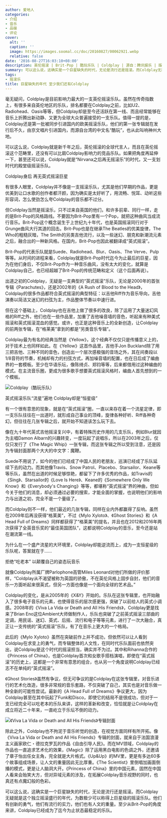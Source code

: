 ```yaml
---
author: 爱地人
categories:
- 介绍
- 音乐
- 品碟
- 评论
cover:
  alt: ''
  caption: ''
  image: https://images.soomal.cc/doc/20160827/00062921.webp
  relative: false
date: '2016-08-27T16:03:10+08:00'
description: 英伦摇滚 | Brit-Pop | 酷玩乐队 | Coldplay | 源自：腾讯娱乐 | 版权：转载 |  平均/总评分：10.00/80
summary: 可以这么说，这确实是一个巨星缺失的时代，无论是流行还是摇滚。而Coldplay无疑就是这个独立摇滚盛行的年代，为数极少可以称得上巨星级的摇滚乐队。他们有创新的勇气，他们有流行的实力，他们也有人文的重量。至少从Brit-Pop的角度来讲，Coldplay已经成为了迄今为止状态最稳定的乐队。
tags:
- 摇滚乐
title: 巨星缺失的年代 至少我们还有Coldplay
---
```


毫无疑问，Coldplay是目前影响力最大的一支英伦摇滚乐队。虽然在传奇指数上，有很多来自英伦地区的乐队，排名都要在Coldplay之前，比如U2、Radiohead、Oasis等等，但Coldplay却是至今还活跃在第一线、而且经常能够在音乐上折腾出新动静、又更为全球大众普遍接受的一支乐队。值得一提的是，Coldplay还是第一批被同步引进国内的欧美摇滚乐队，他们的第一张专辑就在发行后不久，由京文唱片引进国内，而源自台湾的中文名“酷玩”，也从此叫响神州大地。

可以这么说，Coldplay就是新千年之后，英伦摇滚的全球代言人，而且在英伦摇滚这个范畴里，还没有可以比肩Coldplay影响力的竞品乐队。如果把角度再延伸一下，甚至还可以说，Coldplay就是“Nirvana之后再无摇滚乐”的时代，又一支划时代的殿堂级摇滚乐队。

Coldplay身后 再无英式摇滚巨星

有很多人眼里，Coldplay并不像是一支摇滚乐队，尤其是他们早期的作品，更是优美到让口水歌的创作者都汗颜，因为确实是太好听了，用流畅、悦耳、动听这些形容词，怎么使劲怎么夸Coldplay的音乐都不过分。

但Coldplay当然是摇滚乐，只不过来自英国的他们，和许多前辈、同行一样，走的是Brit-Pop的风格路线。不要因为Brit-Pop里有一个Pop，就把这种曲风当成流行音乐。Brit-Pop这个概念诞生于上世纪九十年代，也是英国摇滚同行对于Grunge曲风大行其道的回击。Brit-Pop也是在继承The Beatles的优美旋律，The Who的粗糙灰暗，The Smith的另类吉他流行，以及一些迷幻、朋克和新潮流元素之后，融合出的一种新风格。在国内，Brit-Pop也因此被翻译成“英式摇滚”。

Brit-Pop的代表乐队就是Suede、Radiohead、Blur、Oasis、The Verve、Pulp等等。从时间的进程来看，Coldplay就是Brit-Pop时代迄今为止最后的巨星，因为在他们身后，不仅Brit-Pop作为一种音乐曲风，没有太大的变化，就算是Coldplay自己，也已经超越了Brit-Pop的传统范畴和定义（这个后面再说）。

出道之初的Coldplay，无疑是一支典型的“英式摇滚”乐队，无论是2000年的首张专辑《Parachutes》，还是2002年的《A Rush of Blood to the Head》，Coldplay的很多作品都符合英式摇滚的典型特征：以吉他Riff作为音乐导向，吉他演奏以简洁又迷幻的扫弦为主，作品整体节奏以中速行进。

但在这个基础上，Coldplay也在吉他上做了很多的改良，除了运用了大量迷幻风格的Riff之外，他们也在一些作品里，加重了吉他噪音墙的音色，听起来有种美式摇滚和英式摇滚混血的感觉。或许，也正是这种音乐上的全新创造，让Coldplay的前两张专辑，在“格莱美”拿到的都是“另类音乐专辑”。

Coldplay最为有名的经典当然是《Yellow》，这个经典不仅仅只是传播意义上的，对于技术上也同样如此。在《Yellow》这首作品里，吉他手Jon Buckland除了用三把吉他、三种不同的音色，创造出一个层次感极强的音场之外，其在间奏段以1/8音符的节奏，机械却有力的扫弦方式，再加噪音墙的配置，也在日后成了编曲界的一套模板。至少在华语乐坛，像陈绮贞、郑钧等等，后来都借用过这种编曲的模式。在主流音乐圈，更成为很多歌手想要英式摇滚风格时，编曲人首先想到的一个模板。



![Coldplay（酷玩乐队）](https://images.soomal.cc/doc/20160827/00062921.webp)





英式摇滚乐队“流星”遍地 Coldplay却是“恒星级”

有一个很有意思的现象，就是在“英式摇滚”圈，一直以来存在着一个流星定律，即一支乐队往往在一出道时，就形成自己事业的顶峰，旋律各种好听、Riff各种奇幻，但往往在几张专辑之后，就开始不知道该怎么玩下去。

像在九十年代英式吉他摇滚复兴中，有着特殊历史作用的几支乐队，例如Blur就因为主唱Damon Albarn的兴趣转变，一度玩起了说唱乐，所以在2003年之后，仅仅只发行了《The Magic Whip》一张专辑，而这张专辑之所以受到注意，还是因为专辑封面那两个大大的中文字：魔鞭。

Suede不用说了，如今的他们已经成了中国人民的老朋友，巡演已经成了乐队延续下去的动力。而其他像Travis、Snow Patrol、Placebo、Starsailor、Keane等等乐队，虽然在出道的时候足够惊艳，都留下了许多优秀的作品，如Travis的《Sing》、Starsailor的《Love Is Here》、Keane的《Somewhere Only We Know》和《Everybody's Changing》等等，都堪称“英式摇滚”界的神曲，但如今关于他们的消息，却必须通过必要的搜索，才能全面的掌握，也说明他们的影响力与出道之初，完全不是一个量级了。

而Coldplay则不一样，他们最近的几张专辑，同样在业内外都赢得了反响。虽然在2009年后再没获得“格莱美”，不过《Mylo Xyloto》、《Ghost Stories》和《A Head Full of Dreams》同样都获得了“格莱美”的提名，并且也在2012和2016年两次获得了全英音乐奖的“最佳英国团队”，这都说明Coldplay的音乐，至今还是站在潮流第一线。

为什么在一个盛产流星的大环境里，Coldplay却能逆流而上，成为一支恒星级的乐队呢，答案就在于……

拒绝“吃老本” 以颠覆自己的姿态玩音乐

就像Coldplay所属厂牌Parlophone高管Miles Leonard对他们所做的评价那样，“Coldplay从不渴望被称为英国的骄傲，不在英伦风格上固步自封，他们的音乐一方面听起来很英式，但另一方面也像是一个面向全球的艺术品。”

Coldplay的变化，是从2005年的《X&Y》开始的。乐队在这张专辑里，也开始融入了很多电子音乐的元素，也使得音乐的层次感更强，突破了以前给人的英式小调感。2008年的《Viva La Vida or Death and All His Friends》，Coldplay更是找来了Brian Eno这位Ambient大师做制作人，乐队也突破了之前英式摇滚三部曲的定调，用民谣、迷幻、英式、后摇、流行和电子等等元素，进行了一次大融合，真正让一支传统的“英式摇滚”乐队，有了在音乐上更大的一个格局。



此后的《Mylo Xyloto》虽然在突破前作上并不成功，但依然可以让人看到Coldplay在求变上的勇气，而专辑整体的人文性，在同时代乐队面前也依然突出，说Coldplay是这个时代的摇滚担当，确实并不为过。其中和Rihanna合作的《Princess of China》，也是Coldplay首次和女歌手搭档演唱，即使在“英式摇滚”的历史上，这都是一个非常有意思的组合，也从另一个角度说明Coldplay已经志不在单纯的“英式摇滚”。



《Ghost Stories》虽然有争议，但无可争议的是Coldplay在这张专辑里，对音乐进行的艺术化改造，很多非常规的音乐套路，不仅突破了自己，其实也是对音乐做一种全新的可能性尝试。最新的《A Head Full of Dreams》争议更大，因为Coldplay甚至在其中玩起了Funk和Disco，即使它的结局不是很成功，但对于一支已经完全可以吃老本的乐队来讲，这样的革新和改变，恰恰就是让Coldplay在成立将近二十年来，一直屹立于乐坛不倒的动力。

![《Viva La Vida or Death and All His Friends》专辑封面](https://images.soomal.cc/doc/20160827/00062920_01.webp)





除此之外，Coldplay也不拘泥于音乐听觉的创造，在视觉方面同样有所开拓。像《Viva La Vida or Death and All His Friends》专辑的封面，就来自于法国浪漫主义画家欧仁・德拉克罗瓦的作品《自由引导人民》。而在MV领域，Coldplay的作品也一直追求艺术化的效果，《Magic》除了运用黑白电影的色调之外，还邀请了章子怡出任女主角，完全就是大片格式。《Up&Up》的MV里，更是有多达60多个故事组成场景，让人文的重量因此无比厚重。《The Scientist》里倒唱加画面倒播的模式，更是让人脑洞大开。《Princess of China》里的中国元素，固然在中国人看来会贻笑大方，但对异域元素的涉及，在拓展Coldplay音乐视野的同时，也真还有点魔幻般的色彩。

可以这么说，这确实是一个巨星缺失的时代，无论是流行还是摇滚。而Coldplay无疑就是这个独立摇滚盛行的年代，为数极少可以称得上巨星级的摇滚乐队。他们有创新的勇气，他们有流行的实力，他们也有人文的重量。至少从Brit-Pop的角度来讲，Coldplay已经成为了迄今为止状态最稳定的乐队。